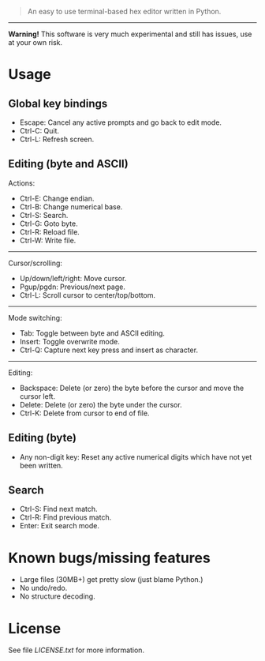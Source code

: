 
> An easy to use terminal-based hex editor written in Python.

***

**Warning!** This software is very much experimental and still has issues, use at your own risk.

# Usage

## Global key bindings

- Escape: Cancel any active prompts and go back to edit mode.
- Ctrl-C: Quit.
- Ctrl-L: Refresh screen.

## Editing (byte and ASCII)

Actions:

- Ctrl-E: Change endian.
- Ctrl-B: Change numerical base.
- Ctrl-S: Search.
- Ctrl-G: Goto byte.
- Ctrl-R: Reload file.
- Ctrl-W: Write file.

***

Cursor/scrolling:

- Up/down/left/right: Move cursor.
- Pgup/pgdn: Previous/next page.
- Ctrl-L: Scroll cursor to center/top/bottom.

***

Mode switching:

- Tab: Toggle between byte and ASCII editing.
- Insert: Toggle overwrite mode.
- Ctrl-Q: Capture next key press and insert as character.

***

Editing:

- Backspace: Delete (or zero) the byte before the cursor and move the cursor left.
- Delete: Delete (or zero) the byte under the cursor.
- Ctrl-K: Delete from cursor to end of file.

## Editing (byte)

- Any non-digit key: Reset any active numerical digits which have not yet been written.

## Search

- Ctrl-S: Find next match.
- Ctrl-R: Find previous match.
- Enter: Exit search mode.

# Known bugs/missing features

- Large files (30MB+) get pretty slow (just blame Python.)
- No undo/redo.
- No structure decoding.

# License

See file _LICENSE.txt_ for more information.
